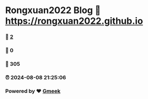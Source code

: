 # Rongxuan2022 Blog :link: https://rongxuan2022.github.io 
### :page_facing_up: [2](https://rongxuan2022.github.io/tag.html) 
### :speech_balloon: 0 
### :hibiscus: 305 
### :alarm_clock: 2024-08-08 21:25:06 
### Powered by :heart: [Gmeek](https://github.com/Meekdai/Gmeek)
